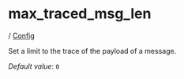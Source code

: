 # max_traced_msg_len

/ [Config](..) 

Set a limit to the trace of the payload of a message.

*Default value*: `0`
